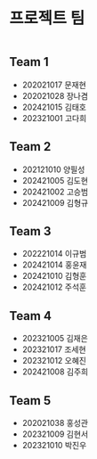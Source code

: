 # 프로젝트 팀

```{tableofcontents}

```

## Team 1

- 202021017 문재현
- 202021028 장나겸
- 202421015 김태호
- 202321001 고다희

## Team 2

- 202121010 양필성
- 202421005 김도현
- 202421002 고승범
- 202421009 김형규

## Team 3

- 202221014 이규범
- 202421014 홍윤재
- 202421010 김형훈
- 202421012 주석훈

## Team 4

- 202321005 김재은
- 202321017 조세현
- 202321012 오혜진
- 202421008 김주희

## Team 5

- 202021038 홍성관
- 202321009 김현서
- 202321010 박진우
